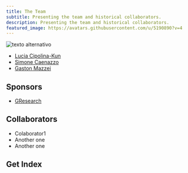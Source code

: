 ```yaml
---
title: The Team
subtitle: Presenting the team and historical collaborators.
description: Presenting the team and historical collaborators.
featured_image: https://avatars.githubusercontent.com/u/5190890?v=4
---
```



<!-- /images/demo/demo-portrait.jpg -->
![texto alternativo](https://avatars.githubusercontent.com/u/5190890?v=4)

- [Lucia Cipolina-Kun](https://lcipolina.github.io/)
- [Simone Caenazzo](https://www.linkedin.com/in/simone-caenazzo-a0a89774/)
- [Gaston Mazzei](https://gastonmazzei.github.io/)


## Sponsors
* [GResearch](https://www.gresearch.co.uk/)


## Collaborators

* Colaborator1
* Another one
* Another one

## Get Index

